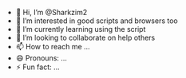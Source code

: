 - 👋 Hi, I’m @Sharkzim2
- 👀 I’m interested in good scripts and browsers too 
- 🌱 I’m currently learning using the script 
- 💞️ I’m looking to collaborate on help others 
- 📫 How to reach me ...
- 😄 Pronouns: ...
- ⚡ Fun fact: ...

<!---
Sharkzim2/Sharkzim2 is a ✨ special ✨ repository because its `README.md` (this file) appears on your GitHub profile.
You can click the Preview link to take a look at your changes.
--->
